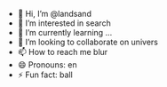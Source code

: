 - 👋 Hi, I’m @landsand
- 👀 I’m interested in search
- 🌱 I’m currently learning ...
- 💞️ I’m looking to collaborate on univers
- 📫 How to reach me blur
- 😄 Pronouns: en
- ⚡ Fun fact: ball

<!---
landsand/landsand is a ✨ special ✨ repository because its `README.md` (this file) appears on your GitHub profile.
You can click the Preview link to take a look at your changes.
--->
